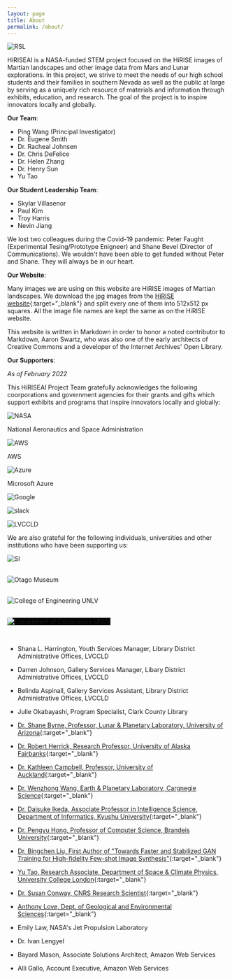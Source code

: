 ```yaml
---
layout: page
title: About
permalink: /about/
---
```

<p><div>
<img src="/assets/images/ESP_034830_1670.jpg" class="img-fluid" alt="RSL" />
</div></p>

HiRISEAI is a NASA-funded STEM project focused on the HiRISE images of Martian landscapes and other image data from Mars and Lunar explorations. In this project, we strive to meet the needs of our high school students and their families in southern Nevada as well as the public at large by serving as a uniquely rich resource of materials and information through exhibits, education, and research. The goal of the project is to inspire innovators locally and globally.
 

**Our Team**:  
- Ping Wang (Principal Investigator)
- Dr. Eugene Smith
- Dr. Racheal Johnsen
- Dr. Chris DeFelice
- Dr. Helen Zhang
- Dr. Henry Sun
- Yu Tao

**Our Student Leadership Team**:
- Skylar Villasenor
- Paul Kim
- Troy Harris
- Nevin Jiang  


We lost two colleagues during the Covid-19 pandemic: Peter Faught (Experimental Tesing/Prototype Enigneer) and Shane Bevel (Director of Communications). We wouldn't have been able to get funded without Peter and Shane. They will always be in our heart.  

**Our Website**:  

Many images we are using on this website are HiRISE images of Martian landscapes. We download the jpg images from the [HiRISE website](https://www.uahirise.org/){:target="_blank"} and split every one of them into 512x512 px squares. All the image file names are kept the same as on the HiRISE website.  

This website is written in Markdown in order to honor a noted contributor to Markdown, Aaron Swartz, who was also one of the early architects of Creative Commons and a developer of the Internet Archives' Open Library.

**Our Supporters**:  

*As of February 2022*  

This HiRISEAI Project Team gratefully acknowledges the following coorporations and government agencies for their grants and gifts which support exhibits and programs that inspire innovators locally and globally:

<div class="row">
  <div class="col-md-2" markdown="1">
   <img src="/assets/images/nasa.png" class="img-fluid" alt="NASA" />
  </div>
  <div class="col-md-10" markdown="1">
  <p>National Aeronautics and Space Administration</p>
  </div>
  <div class="col-md-2" markdown="1">
   <img src="/assets/images/aws.png" class="img-fluid" alt="AWS" />
  </div>
  <div class="col-md-10" markdown="1">
  <p>AWS</p>
  </div>
  <div class="col-md-2" markdown="1">
   <img src="/assets/images/azure.png" class="img-fluid" alt="Azure" />
  </div>
  <div class="col-md-10" markdown="1">
  <p>Microsoft Azure</p>
  </div>
  <div class="col-md-4" markdown="1">
   <img src="/assets/images/google.png" class="img-fluid" alt="Google" />
  </div>
  <div class="col-md-8" markdown="1">
  <p></p>
  </div>
  <div class="col-md-4" markdown="1">
   <img src="/assets/images/slack.png" class="img-fluid" alt="slack" />
  </div>
  <div class="col-md-8" markdown="1">
  <p></p>
  </div>
  <div class="col-md-4" markdown="1">
   <img src="/assets/images/lvccld.png" class="img-fluid" alt="LVCCLD" />
  </div>
  <div class="col-md-8" markdown="1">
  <p></p>
  </div>
</div>


We are also grateful for the following individuals, universities and other institutions who have been supporting us:

<div class="row">
  <div class="col-md-4" markdown="1">
   <img src="/assets/images/si.png" class="img-fluid" alt="SI" />
  </div>
  <div class="col-md-8" markdown="1">
  <p></p>
  </div>
  &nbsp;

  <div class="col-md-4" markdown="1">
   <img src="/assets/images/otago.jpg" class="img-fluid" alt="Otago Museum" />
  </div>
  <div class="col-md-8" markdown="1">
  <p></p>
  </div>
  &nbsp;

  <div class="col-md-4" markdown="1">
   <img src="/assets/images/hughes.png" class="img-fluid" alt="College of Engineering UNLV" />
  </div>
  <div class="col-md-8" markdown="1">
  <p></p>
  </div>
  &nbsp;

  <div class="col-md-4" markdown="1">
   <img src="/assets/images/geoscience.png" style="background: black;" class="img-fluid" alt="Department of Geoscience UNLV" />
  </div>
  <div class="col-md-8" markdown="1">
  <p></p>
  </div>
  &nbsp;

</div>


- Shana L. Harrington, Youth Services Manager, Library District Administrative Offices, LVCCLD
- Darren Johnson, Gallery Services Manager, Libary District Administrative Offices, LVCCLD
- Belinda Aspinall, Gallery Services Assistant, Library District Administrative Offices, LVCCLD
- Julie Okabayashi, Program Specialist, Clark County Library

- [Dr. Shane Byrne, Professor, Lunar & Planetary Laboratory, University of Arizona](https://www.lpl.arizona.edu/faculty/byrne){:target="_blank"}  
- [Dr. Robert Herrick, Research Professor, University of Alaska Fairbanks](https://news.uaf.edu/expertsguide/robert-herrick/){:target="_blank"} 
- [Dr. Kathleen Campbell, Professor, University of Auckland](https://www.science.auckland.ac.nz/people/profile/ka-campbell){:target="_blank"} 

- [Dr. Wenzhong Wang, Earth & Planetary Laboratory, Cargnegie Science](https://epl.carnegiescience.edu/people/postdoctoral/wenzhong-wang){:target="_blank"}  
- [Dr. Daisuke Ikeda, Associate Professor in Intelligence Science, Department of Informatics, Kyushu University](https://hyoka.ofc.kyushu-u.ac.jp/search/details/K000021/english.html){:target="_blank"}
- [Dr. Pengyu Hong, Professor of Computer Science, Brandeis University](https://www.cs.brandeis.edu/~hong/){:target="_blank"}  
- [Dr. Bingchen Liu, First Author of "Towards Faster and Stabilized GAN Training for High-fidelity Few-shot Image Synthesis"](https://arxiv.org/abs/2101.04775){:target="_blank"}  

- [Yu Tao, Research Associate, Department of Space & Climate Physics, University College London](https://www.ucl.ac.uk/planetary-sciences/people/ytaox71){:target="_blank"}
- [Dr. Susan Conway, CNRS Research Scientist](https://lpg-umr6112.fr/index.php?option=com_content&view=article&id=643&lang=en){:target="_blank"}  
- [Anthony Love, Dept. of Geological and Environmental Sciences](https://earth.appstate.edu/faculty-staff/anthony-love){:target="_blank"}
- Emily Law, NASA's Jet Propulsion Laboratory
- Dr. Ivan Lengyel

- Bayard Mason, Associate Solutions Architect, Amazon Web Services
- Alli Gallo, Account Executive, Amazon Web Services








